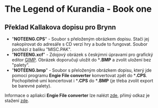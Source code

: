 # The Legend of Kurandia - Book one

## Překlad Kallakova dopisu pro Brynn

- "**NOTEENG.CPS**" - Soubor s přeloženým obrázkem dopisu. Stači jej nakopírovat do adresáře s CD verzí hry a bude to fungovat. Soubor pochází z balíku "MISC.PAK".
- "**NOTEENG.xcf**" - Zdojový obrázek s českýmni úpravami pro grafický editor [GIMP](https://www.gimp.org/ "GNU IMAGE MANIPULATION PROGRAM"). Obrázek doporučuji uložit do ***.BMP** a zvolit uložení bez "palety".
- "**NOTEENG.bmp**" - Soubor s přeloženým obrázkem dopisu, který jde pomocí programu **Engie File converter** konvertovat zpět do ***.CPS**. Pochopitelně umí koncertovat i ***.CPS** do ***.BMP** (je třeba zvolit export be barevné palety).

Informace o apliakci **Engie File converter** lze nalézt [zde](https://ppmforums.com/topic-45680/engie-file-converter-game-formats-documentation/), přímý odkaz je stažení [zde](http://nyerguds.arsaneus-design.com/project_stuff/2018/EngieFileConverter/release/).
